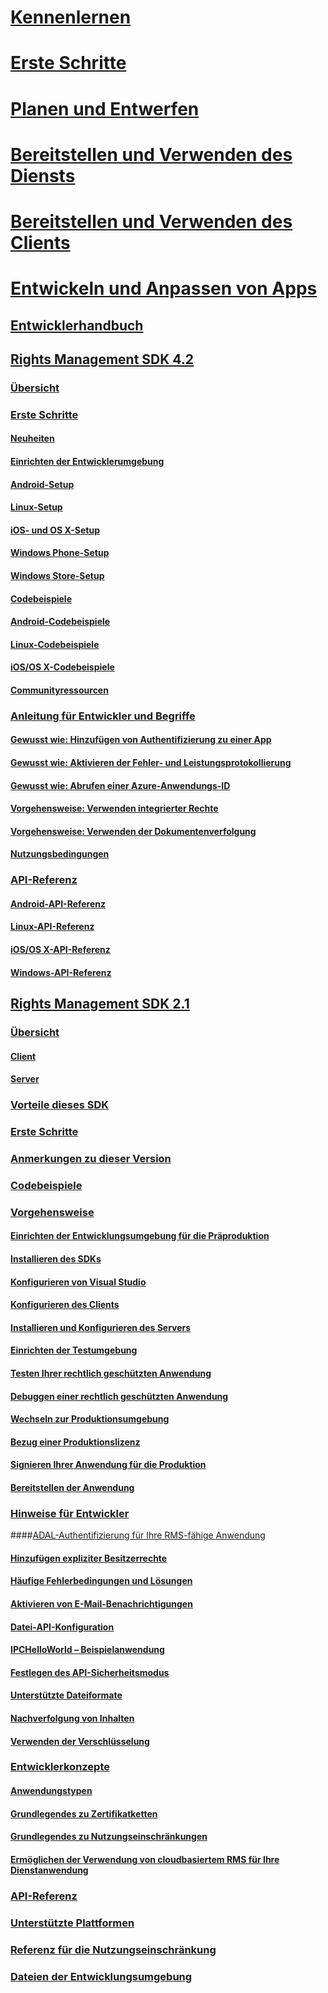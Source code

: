 # [Kennenlernen](/rights-management/understand-explore/azure-rights-management)
# [Erste Schritte](/rights-management/get-started/requirements-azure-rms)
# [Planen und Entwerfen](/rights-management/plan-design/deployment-roadmap)
# [Bereitstellen und Verwenden des Diensts](/rights-management/deploy-use/activate-service)
# [Bereitstellen und Verwenden des Clients](/rights-management/rms-client/use-client)
# [Entwickeln und Anpassen von Apps](developers-guide.md)
## [Entwicklerhandbuch](developers-guide.md)
## [Rights Management SDK 4.2](active-directory-rights-management-services-multi-platform-thin-client-sdk-portal.md)
### [Übersicht](overview.md)
### [Erste Schritte](get-started.md)
#### [Neuheiten](release-notes.md)
#### [Einrichten der Entwicklerumgebung](setup-Developer-environment.md)
#### [Android-Setup](android-sdk.md)
#### [Linux-Setup](linux-setup.md)
#### [iOS- und OS X-Setup](ios-sdk.md)
#### [Windows Phone-Setup](windows-phone-apps.md)
#### [Windows Store-Setup](winrt-sdk.md)
#### [Codebeispiele](code-examples.md)
#### [Android-Codebeispiele](android-code.md)
#### [Linux-Codebeispiele](linux-c-code-examples.md)
#### [iOS/OS X-Codebeispiele](ios-os-x-code-examples.md)
#### [Communityressourcen](community-resources.md)
### [Anleitung für Entwickler und Begriffe](core-concepts.md)
#### [Gewusst wie: Hinzufügen von Authentifizierung zu einer App](authentication-integration.md)
#### [Gewusst wie: Aktivieren der Fehler- und Leistungsprotokollierung](enabling-logging.md)
#### [Gewusst wie: Abrufen einer Azure-Anwendungs-ID](application-id.md)
#### [Vorgehensweise: Verwenden integrierter Rechte](built-in-rights-usage-restriction-reference.md)
#### [Vorgehensweise: Verwenden der Dokumentenverfolgung](how-to-use-document-tracking.md)
#### [Nutzungsbedingungen](terms.md)
### [API-Referenz](api-reference-4-2.md)
#### [Android-API-Referenz](android-namespaces.md)
#### [Linux-API-Referenz](linux-c-api-reference.md)
#### [iOS/OS X-API-Referenz](/rights-management/sdk/4.2/api/iOS/iOS)
#### [Windows-API-Referenz](/rights-management/sdk/4.2/api/winrt/Microsoft.RightsManagement)
## [Rights Management SDK 2.1](microsoft-information-protection-and-control-client-portal.md)
### [Übersicht](ad-rms-overview.md)
#### [Client](ad-rms-client.md)
#### [Server](ad-rms-server.md)
### [Vorteile dieses SDK](differences-between-ad-rms-and-ad-rms-2-0.md)
### [Erste Schritte](getting-started-with-ad-rms-2-0.md)
### [Anmerkungen zu dieser Version](release-notes-rtm.md)
### [Codebeispiele](samples.md)
### [Vorgehensweise](how-to-use-msipc.md)
#### [Einrichten der Entwicklungsumgebung für die Präproduktion](how-to-set-up-the-pre-production-Development-environment.md)
#### [Installieren des SDKs](create-your-first-rights-aware-application.md)
#### [Konfigurieren von Visual Studio](how-to-configure-a-visual-studio-project-to-use-the-ad-rms-sdk-2-0.md)
#### [Konfigurieren des Clients](how-to-configure-the-ad-rms-client-2-0.md)
#### [Installieren und Konfigurieren des Servers](how-to-install-and-configure-an-rms-server.md)
#### [Einrichten der Testumgebung](how-to-set-up-your-test-environment.md)
#### [Testen Ihrer rechtlich geschützten Anwendung](running-your-first-application.md)
#### [Debuggen einer rechtlich geschützten Anwendung](debugging-applications-that-use-ad-rms.md)
#### [Wechseln zur Produktionsumgebung](switching-to-the-production-environment.md)
#### [Bezug einer Produktionslizenz](obtaining-a-production-license.md)
#### [Signieren Ihrer Anwendung für die Produktion](signing-your-application-for-production.md)
#### [Bereitstellen der Anwendung](deploying-your-application.md)
### [Hinweise für Entwickler](Developer-notes.md)
####[ADAL-Authentifizierung für Ihre RMS-fähige Anwendung](adal-auth.md)
#### [Hinzufügen expliziter Besitzerrechte](add-explicit-owner-rights.md)
#### [Häufige Fehlerbedingungen und Lösungen](common-error-conditions-and-solutions.md)
#### [Aktivieren von E-Mail-Benachrichtigungen](how-to-enable-email-notification.md)
#### [Datei-API-Konfiguration](file-api-configuration.md)
#### [IPCHelloWorld – Beispielanwendung](how-to-build-your-first-application.md)
#### [Festlegen des API-Sicherheitsmodus](setting-the-api-security-mode-api-mode.md)
#### [Unterstützte Dateiformate](supported-file-formats.md)
#### [Nachverfolgung von Inhalten](tracking-content.md)
#### [Verwenden der Verschlüsselung](working-with-encryption.md)
### [Entwicklerkonzepte](ad-rms-concepts-nav.md)
#### [Anwendungstypen](application-types.md)
#### [Grundlegendes zu Zertifikatketten](understanding-certificate-chains.md)
#### [Grundlegendes zu Nutzungseinschränkungen](understanding-usage-restrictions.md)
#### [Ermöglichen der Verwendung von cloudbasiertem RMS für Ihre Dienstanwendung](how-to-use-file-api-with-aadrm-cloud.md)
### [API-Referenz](api-reference-2-1.md)
### [Unterstützte Plattformen](supported-platforms.md)
### [Referenz für die Nutzungseinschränkung](usage-restriction-reference.md)
### [Dateien der Entwicklungsumgebung](sdk-elements.md)


<!--HONumber=May16_HO2-->


